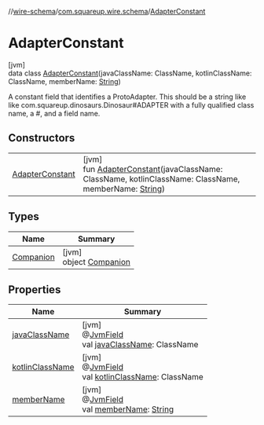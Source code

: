 //[wire-schema](../../../index.md)/[com.squareup.wire.schema](../index.md)/[AdapterConstant](index.md)

# AdapterConstant

[jvm]\
data class [AdapterConstant](index.md)(javaClassName: ClassName, kotlinClassName: ClassName, memberName: [String](https://kotlinlang.org/api/latest/jvm/stdlib/kotlin/-string/index.html))

A constant field that identifies a ProtoAdapter. This should be a string like like com.squareup.dinosaurs.Dinosaur#ADAPTER with a fully qualified class name, a #, and a field name.

## Constructors

| | |
|---|---|
| [AdapterConstant](-adapter-constant.md) | [jvm]<br>fun [AdapterConstant](-adapter-constant.md)(javaClassName: ClassName, kotlinClassName: ClassName, memberName: [String](https://kotlinlang.org/api/latest/jvm/stdlib/kotlin/-string/index.html)) |

## Types

| Name | Summary |
|---|---|
| [Companion](-companion/index.md) | [jvm]<br>object [Companion](-companion/index.md) |

## Properties

| Name | Summary |
|---|---|
| [javaClassName](java-class-name.md) | [jvm]<br>@[JvmField](https://kotlinlang.org/api/latest/jvm/stdlib/kotlin.jvm/-jvm-field/index.html)<br>val [javaClassName](java-class-name.md): ClassName |
| [kotlinClassName](kotlin-class-name.md) | [jvm]<br>@[JvmField](https://kotlinlang.org/api/latest/jvm/stdlib/kotlin.jvm/-jvm-field/index.html)<br>val [kotlinClassName](kotlin-class-name.md): ClassName |
| [memberName](member-name.md) | [jvm]<br>@[JvmField](https://kotlinlang.org/api/latest/jvm/stdlib/kotlin.jvm/-jvm-field/index.html)<br>val [memberName](member-name.md): [String](https://kotlinlang.org/api/latest/jvm/stdlib/kotlin/-string/index.html) |
